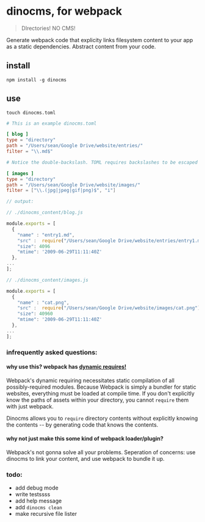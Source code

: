 # dinocms, for webpack
> DIrectories! NO CMS!

Generate webpack code that explicity links filesystem content to your app as a static dependencies.
Abstract content from your code.

## install
```
npm install -g dinocms
```

## use
```
touch dinocms.toml
```

```toml
# This is an example dinocms.toml

[ blog ]
type = "directory"
path = "/Users/sean/Google Drive/website/entries/"
filter = "\\.md$"

# Notice the double-backslash. TOML requires backslashes to be escaped in strings.

[ images ]
type = "directory"
path = "/Users/sean/Google Drive/website/images/"
filter = ["\\.(jpg|jpeg|gif|png)$", "i"]

```
```javascript
// output:

// ./dinocms_content/blog.js

module.exports = [
  {
    "name" : "entry1.md",
    "src" :  require("/Users/sean/Google Drive/website/entries/entry1.md"),
    "size": 4096
    "mtime": '2009-06-29T11:11:40Z'
  },
...
];

// ./dinocms_content/images.js

module.exports = [
  {
    "name" : "cat.png",
    "src" :  require("/Users/sean/Google Drive/website/images/cat.png"),
    "size": 40960
    "mtime": '2009-06-29T11:11:40Z'
  },
...
];
```








### infrequently asked questions:

#### why use this? webpack has [dynamic requires!](https://github.com/webpack/webpack/tree/master/examples/require.context#examplejs)
Webpack's dynamic requiring necessitates static compilation of all possibly-required modules. Because Webpack is simply a bundler for static websites, everything must be loaded at compile time. If you don't explicitly know the paths of assets within your directory, you cannot `require` them with just webpack.

Dinocms allows you to `require` directory contents without explicitly knowing the contents -- by generating code that knows the contents. 


#### why not just make this some kind of webpack loader/plugin?
Webpack's not gonna solve all your problems. Seperation of concerns: use dinocms to link your content, and use webpack to bundle it up.

### todo:
- add debug mode
- write testssss
- add help message
- add `dinocms clean`
- make recursive file lister
